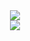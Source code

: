 <div id="header" align="center">
  <img src="https://media.giphy.com/media/v0dGnTDFgEr68myH0C/giphy.gif"/>
<div id="badges"> 
  <a href="https://instagram.com/sunny.marshalo?igshid=OGQ5ZDc2ODk2ZA==">
  <img src="https://img.shields.io/badge/Instagram-red?logo=Instagram&logoColor=white&style=plastic"/>
</a>
</div>



